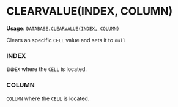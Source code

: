 # CLEARVALUE(INDEX, COLUMN)
**Usage:** [`DATABASE.CLEARVALUE(INDEX, COLUMN)`](https://github.com/NeedleChat/NeedleDB/blob/docs/docs/DATABASE.md)

Clears an specific `CELL` value and sets it to `null`

### INDEX
`INDEX` where the `CELL` is located.

### COLUMN
`COLUMN` where the `CELL` is located.
